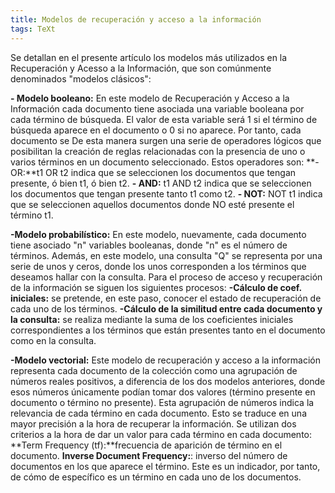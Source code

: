 ```yaml
---
title: Modelos de recuperación y acceso a la información
tags: TeXt
---
```

Se detallan en el presente artículo los modelos más utilizados en la Recuperación y Acesso a la Información, que son comúnmente denominados "modelos clásicos":

**- Modelo booleano:** En este modelo de Recuperación y Acceso a la Información cada documento tiene asociada una variable booleana por cada término de búsqueda. El valor de esta variable será 1 si el término de búsqueda aparece en el documento o 0 si no aparece. Por tanto, cada documento se  De esta manera surgen una serie de operadores lógicos que posibilitan la creación de reglas relacionadas con la presencia de uno o varios términos en un documento seleccionado. Estos operadores son:
        **- OR:**t1 OR t2 indica que se seleccionen los documentos que tengan presente, ó bien t1, ó bien t2.
        **- AND:** t1 AND t2 indica que se seleccionen los documentos que tengan presente tanto t1 como t2.
        **- NOT:** NOT t1 indica que se seleccionen aquellos documentos donde NO esté presente el término t1.


**-Modelo probabilístico:** En este modelo, nuevamente, cada documento tiene asociado "n" variables booleanas, donde "n" es el número de términos. Además, en este modelo, una consulta "Q" se representa por una serie de unos y ceros, donde los unos corresponden a los términos que deseamos hallar con la consulta. Para el proceso de acceso y recuperación de la información se siguen los siguientes procesos:
    **-Cálculo de coef. iniciales:** se pretende, en este paso, conocer el estado de recuperación de cada uno de los términos.
    **-Cálculo de la similitud entre cada documento y la consulta:** se realiza mediante la suma de los coeficientes iniciales correspondientes a los términos que están presentes tanto en el documento como en la consulta.


**-Modelo vectorial:** Este modelo de recuperación y acceso a la información representa cada documento de la colección como una agrupación de números reales positivos, a diferencia de los dos modelos anteriores, donde esos números únicamente podían tomar dos valores (término presente en documento o término no presente). Esta agrupación de números indica la relevancia de cada término en cada documento. Esto se traduce en una mayor precisión a la hora de recuperar la información. 
Se utilizan dos criterios a la hora de dar un valor para cada término en cada documento:
    **Term Frequency (tf):**frecuencia de aparición de término en el documento.
    **Inverse Document Frequency:**: inverso del número de documentos en los que aparece el término. Este es un indicador, por tanto, de cómo de específico es un término en cada uno de los documentos.

 

<!--more-->
